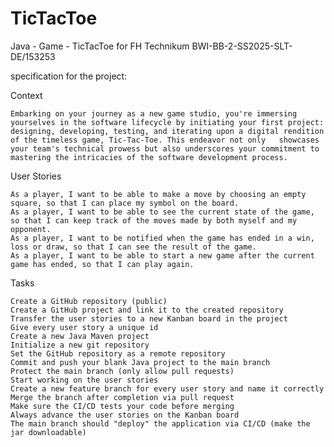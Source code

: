 # TicTacToe
Java - Game - TicTacToe for FH Technikum BWI-BB-2-SS2025-SLT-DE/153253

specification for the project:

Context

    Embarking on your journey as a new game studio, you're immersing yourselves in the software lifecycle by initiating your first project: designing, developing, testing, and iterating upon a digital rendition of the timeless game, Tic-Tac-Toe. This endeavor not only   showcases your team's technical prowess but also underscores your commitment to mastering the intricacies of the software development process.

User Stories

    As a player, I want to be able to make a move by choosing an empty square, so that I can place my symbol on the board.
    As a player, I want to be able to see the current state of the game, so that I can keep track of the moves made by both myself and my opponent.
    As a player, I want to be notified when the game has ended in a win, loss or draw, so that I can see the result of the game.
    As a player, I want to be able to start a new game after the current game has ended, so that I can play again.

Tasks

    Create a GitHub repository (public)
    Create a GitHub project and link it to the created repository
    Transfer the user stories to a new Kanban board in the project
    Give every user story a unique id
    Create a new Java Maven project
    Initialize a new git repository
    Set the GitHub repository as a remote repository
    Commit and push your blank Java project to the main branch
    Protect the main branch (only allow pull requests)
    Start working on the user stories
    Create a new feature branch for every user story and name it correctly
    Merge the branch after completion via pull request
    Make sure the CI/CD tests your code before merging
    Always advance the user stories on the Kanban board
    The main branch should "deploy" the application via CI/CD (make the jar downloadable)
